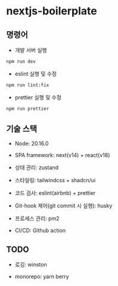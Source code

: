 # nextjs-boilerplate

## 명령어

- 개발 서버 실행

```bash
npm run dev
```

- eslint 실행 및 수정

```bash
npm run lint:fix
```

- prettier 실행 및 수정

```bash
npm run prettier
```

## 기술 스택

- Node: 20.16.0

- SPA framework: next(v14) + react(v18)

- 상태 관리: zustand

- 스타일링: tailwindcss + shadcn/ui

- 코드 검사: eslint(airbnb) + prettier

- Git-hook 제어(git commit 시 실행): husky

- 프로세스 관리: pm2

- CI/CD: Github action

## TODO

- 로깅: winston

- monorepo: yarn berry
